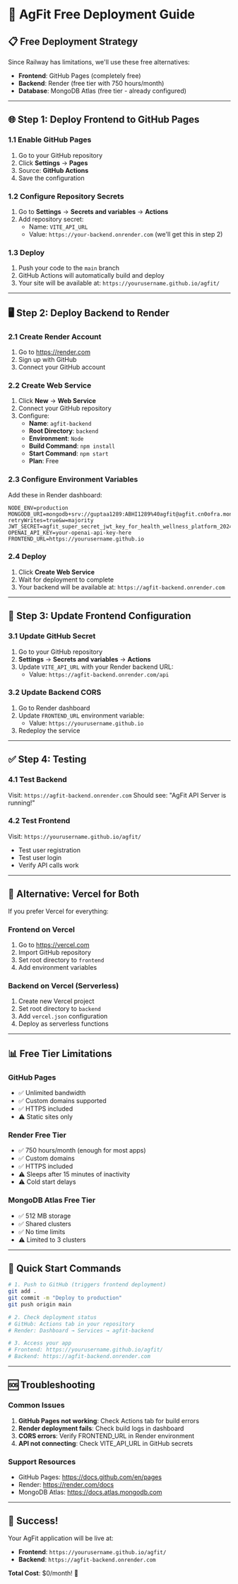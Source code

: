 # 🚀 AgFit Free Deployment Guide

## 📋 **Free Deployment Strategy**

Since Railway has limitations, we'll use these free alternatives:
- **Frontend**: GitHub Pages (completely free)
- **Backend**: Render (free tier with 750 hours/month)
- **Database**: MongoDB Atlas (free tier - already configured)

---

## 🌐 **Step 1: Deploy Frontend to GitHub Pages**

### **1.1 Enable GitHub Pages**
1. Go to your GitHub repository
2. Click **Settings** → **Pages**
3. Source: **GitHub Actions**
4. Save the configuration

### **1.2 Configure Repository Secrets**
1. Go to **Settings** → **Secrets and variables** → **Actions**
2. Add repository secret:
   - Name: `VITE_API_URL`
   - Value: `https://your-backend.onrender.com` (we'll get this in step 2)

### **1.3 Deploy**
1. Push your code to the `main` branch
2. GitHub Actions will automatically build and deploy
3. Your site will be available at: `https://yourusername.github.io/agfit/`

---

## 🖥️ **Step 2: Deploy Backend to Render**

### **2.1 Create Render Account**
1. Go to https://render.com
2. Sign up with GitHub
3. Connect your GitHub account

### **2.2 Create Web Service**
1. Click **New** → **Web Service**
2. Connect your GitHub repository
3. Configure:
   - **Name**: `agfit-backend`
   - **Root Directory**: `backend`
   - **Environment**: `Node`
   - **Build Command**: `npm install`
   - **Start Command**: `npm start`
   - **Plan**: Free

### **2.3 Configure Environment Variables**
Add these in Render dashboard:

```
NODE_ENV=production
MONGODB_URI=mongodb+srv://guptaa1289:ABHI1289%40agfit@agfit.cn0ofra.mongodb.net/agfit?retryWrites=true&w=majority
JWT_SECRET=agfit_super_secret_jwt_key_for_health_wellness_platform_2024_secure
OPENAI_API_KEY=your-openai-api-key-here
FRONTEND_URL=https://yourusername.github.io
```

### **2.4 Deploy**
1. Click **Create Web Service**
2. Wait for deployment to complete
3. Your backend will be available at: `https://agfit-backend.onrender.com`

---

## 🔧 **Step 3: Update Frontend Configuration**

### **3.1 Update GitHub Secret**
1. Go to your GitHub repository
2. **Settings** → **Secrets and variables** → **Actions**
3. Update `VITE_API_URL` with your Render backend URL:
   - Value: `https://agfit-backend.onrender.com/api`

### **3.2 Update Backend CORS**
1. Go to Render dashboard
2. Update `FRONTEND_URL` environment variable:
   - Value: `https://yourusername.github.io`
3. Redeploy the service

---

## ✅ **Step 4: Testing**

### **4.1 Test Backend**
Visit: `https://agfit-backend.onrender.com`
Should see: "AgFit API Server is running!"

### **4.2 Test Frontend**
Visit: `https://yourusername.github.io/agfit/`
- Test user registration
- Test user login
- Verify API calls work

---

## 🎯 **Alternative: Vercel for Both**

If you prefer Vercel for everything:

### **Frontend on Vercel**
1. Go to https://vercel.com
2. Import GitHub repository
3. Set root directory to `frontend`
4. Add environment variables

### **Backend on Vercel (Serverless)**
1. Create new Vercel project
2. Set root directory to `backend`
3. Add `vercel.json` configuration
4. Deploy as serverless functions

---

## 📊 **Free Tier Limitations**

### **GitHub Pages**
- ✅ Unlimited bandwidth
- ✅ Custom domains supported
- ✅ HTTPS included
- ⚠️ Static sites only

### **Render Free Tier**
- ✅ 750 hours/month (enough for most apps)
- ✅ Custom domains
- ✅ HTTPS included
- ⚠️ Sleeps after 15 minutes of inactivity
- ⚠️ Cold start delays

### **MongoDB Atlas Free Tier**
- ✅ 512 MB storage
- ✅ Shared clusters
- ✅ No time limits
- ⚠️ Limited to 3 clusters

---

## 🚀 **Quick Start Commands**

```bash
# 1. Push to GitHub (triggers frontend deployment)
git add .
git commit -m "Deploy to production"
git push origin main

# 2. Check deployment status
# GitHub: Actions tab in your repository
# Render: Dashboard → Services → agfit-backend

# 3. Access your app
# Frontend: https://yourusername.github.io/agfit/
# Backend: https://agfit-backend.onrender.com
```

---

## 🆘 **Troubleshooting**

### **Common Issues**
1. **GitHub Pages not working**: Check Actions tab for build errors
2. **Render deployment fails**: Check build logs in dashboard
3. **CORS errors**: Verify FRONTEND_URL in Render environment
4. **API not connecting**: Check VITE_API_URL in GitHub secrets

### **Support Resources**
- GitHub Pages: https://docs.github.com/en/pages
- Render: https://render.com/docs
- MongoDB Atlas: https://docs.atlas.mongodb.com

---

## 🎉 **Success!**

Your AgFit application will be live at:
- **Frontend**: `https://yourusername.github.io/agfit/`
- **Backend**: `https://agfit-backend.onrender.com`

**Total Cost**: $0/month! 🎊
